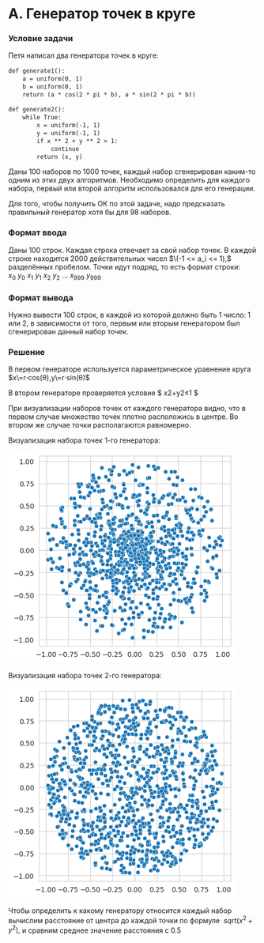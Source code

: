 # A. Генератор точек в круге

### Условие задачи

Петя написал два генератора точек в круге:

```
def generate1():
    a = uniform(0, 1)
    b = uniform(0, 1)
    return (a * cos(2 * pi * b), a * sin(2 * pi * b))
```

```
def generate2():
    while True:
        x = uniform(-1, 1)
        y = uniform(-1, 1)
        if x ** 2 + y ** 2 > 1:
            continue
        return (x, y)
```

Даны 100 наборов по 1000 точек, каждый набор сгенерирован каким-то одним из этих двух алгоритмов. Необходимо определить для каждого набора, первый или второй алгоритм использовался для его генерации.

Для того, чтобы получить ОК по этой задаче, надо предсказать правильный генератор хотя бы для 98 наборов.


### Формат ввода

Даны 100 строк. Каждая строка отвечает за свой набор точек.
В каждой строке находится 2000 действительных чисел $\(-1 <= a_i <= 1),$ разделённых пробелом. Точки идут подряд, то есть формат строки: $x_0 \ y_0 \ x_1 \ y_1 \ x_2 \ y_2 \ \dots \ x_{999} \ y_{999}$

### Формат вывода

Нужно вывести 100 строк, в каждой из которой должно быть 1 число: 1 или 2, в зависимости от того, первым или вторым генератором был сгенерирован данный набор точек.

### Решение

В первом генераторе используется параметрическое уравнение круга $x\=r⋅cos(θ),y\=r⋅sin(θ)$

В втором генераторе проверяется условие $ x2+y2≤1 $

При визуализации наборов точек от каждого генератора видно, что в первом случае множество точек плотно расположись в центре. Во втором же случае точки располагаются равномерно.

Визуализация набора точек 1-го генератора:
 
![Generator1](Generator1.png)

Визуализация набора точек 2-го генератора: 

![Generator2](Generator2.png)

Чтобы определить к какому генератору относится каждый набор вычислим расстояние от центра до каждой точки по формуле $\ sqrt(x^2 + y^2),$ и сравним среднее значение расстояния с 0.5



